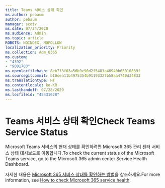 ```yaml
---
title: Teams 서비스 상태 확인
ms.author: pebaum
author: pebaum
manager: scotv
ms.date: 07/24/2020
ms.audience: Admin
ms.topic: article
ROBOTS: NOINDEX, NOFOLLOW
localization_priority: Priority
ms.collection: Adm_O365
ms.custom:
- "4392"
- "9001703"
ms.openlocfilehash: 8eb7f3f03a56b9e90d2f5483a46940b65910839f
ms.sourcegitcommit: b10cea11b4975354b91193327b58aa4740d34833
ms.translationtype: HT
ms.contentlocale: ko-KR
ms.lasthandoff: 07/28/2020
ms.locfileid: "45431628"
---
```

# <a name="check-teams-service-status"></a><span data-ttu-id="e52b7-102">Teams 서비스 상태 확인</span><span class="sxs-lookup"><span data-stu-id="e52b7-102">Check Teams Service Status</span></span>

<span data-ttu-id="e52b7-103">Microsoft Teams 서비스의 현재 상태를 확인하려면 Microsoft 365 관리 센터 서비스 상태 대시보드로 이동합니다.</span><span class="sxs-lookup"><span data-stu-id="e52b7-103">To check the current status of the Microsoft Teams service, go to the Microsoft 365 admin center Service Health Dashboard.</span></span>

<span data-ttu-id="e52b7-104">자세한 내용은 [Microsoft 365 서비스 상태를 확인하는 방법](https://docs.microsoft.com/office365/enterprise/view-service-health)을 참조하세요.</span><span class="sxs-lookup"><span data-stu-id="e52b7-104">For more information, see [How to check Microsoft 365 service health](https://docs.microsoft.com/office365/enterprise/view-service-health).</span></span>